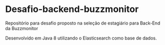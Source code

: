# Desafio-backend-buzzmonitor

Repositório para desafio proposto na seleção de estagiário para Back-End da Buzzmonitor

Desenvolvido em Java 8 utilizando o Elasticsearch como base de dados.
